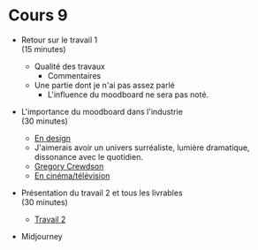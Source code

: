 # Cours 9

<style>.md-footer{display:none;}</style>

* Retour sur le travail 1 <br> (15 minutes)
  * Qualité des travaux <br>
    * Commentaires <br>
  * Une partie dont je n'ai pas assez parlé <br>
    * L'influence du moodboard ne sera pas noté. <br>
* L'importance du moodboard dans l'industrie <br> (30 minutes)
  * [En design](https://www.makerandmoxie.com/blog/moodboards) <br>
  * J'aimerais avoir un univers surréaliste, lumière dramatique, dissonance avec le quotidien.
  * [Gregory Crewdson](https://www.dansloeilduphotographe.fr/articles/gregory-crewdson-untitled-summer-summer-rain-from-the-series-nbspbeneath-the-rosesnbsp-2004) 
  * [En cinéma/télévision](https://www.youtube.com/watch?v=p03cRSbIQFU) <br>

* Présentation du travail 2 et tous les livrables <br> (30 minutes)
  * [Travail 2](projet02.md) 

* Midjourney 
